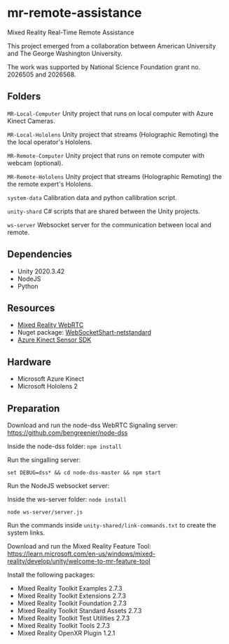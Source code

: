 # mr-remote-assistance
Mixed Reality Real-Time Remote Assistance 

This project emerged from a collaboration between American University and The George Washington University. 

The work was supported by National Science Foundation grant no. 2026505 and 2026568.

## Folders
`MR-Local-Computer` Unity project that runs on local computer with Azure Kinect Cameras.

`MR-Local-Hololens` Unity project that streams (Holographic Remoting) the the local operator's Hololens.

`MR-Remote-Computer` Unity project that runs on remote computer with webcam (optional).

`MR-Remote-Hololens` Unity project that streams (Holographic Remoting) the the remote expert's Hololens.

`system-data` Calibration data and python callibration script.

`unity-shard` C# scripts that are shared between the Unity projects.

`ws-server` Websocket server for the communication between local and remote. 


## Dependencies
+ Unity 2020.3.42
+ NodeJS
+ Python

## Resources
+ [Mixed Reality WebRTC](https://github.com/microsoft/MixedReality-WebRTC)
+ Nuget package: [WebSocketShart-netstandard](https://www.nuget.org/packages/WebSocketSharp-netstandard)
+ [Azure Kinect Sensor SDK](https://github.com/microsoft/Azure-Kinect-Sensor-SDK)

## Hardware
+ Microsoft Azure Kinect
+ Microsoft Hololens 2


## Preparation
Download and run the node-dss WebRTC Signaling server: https://github.com/bengreenier/node-dss

Inside the node-dss folder: `npm install`

Run the singalling server:

    set DEBUG=dss* && cd node-dss-master && npm start
    

Run the NodeJS websocket server:

Inside the ws-server folder: `node install`

    node ws-server/server.js


Run the commands inside `unity-shared/link-commands.txt` to create the system links. 

Download and run the Mixed Reality Feature Tool: https://learn.microsoft.com/en-us/windows/mixed-reality/develop/unity/welcome-to-mr-feature-tool 

Install the following packages:
+ Mixed Reality Toolkit Examples 2.7.3
+ Mixed Reality Toolkit Extensions 2.7.3
+ Mixed Reality Toolkit Foundation 2.7.3
+ Mixed Reality Toolkit Standard Assets 2.7.3
+ Mixed Reality Toolkit Test Utilities 2.7.3
+ Mixed Reality Toolkit Tools 2.7.3
+ Mixed Reality OpenXR Plugin 1.2.1
